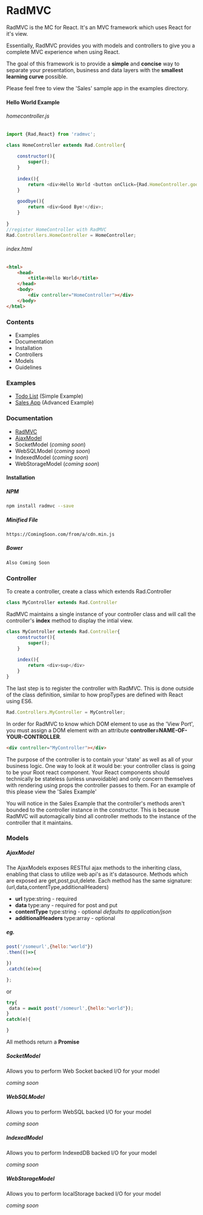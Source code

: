 # RadMVC

RadMVC is the MC for React. It's an MVC framework which uses React for it's view.

Essentially, RadMVC provides you with models and controllers to give you a complete MVC experience when using React.

The goal of this framework is to provide a **simple** and **concise** way to separate your presentation, business and data layers with the **smallest learning curve** possible.

Please feel free to view the 'Sales' sample app in the examples directory.

#### Hello World Example
###### homecontroller.js
```javascript
import {Rad,React} from 'radmvc';

class HomeController extends Rad.Controller{
    
    constructor(){
        super();
    }
    
    index(){
        return <div>Hello World <button onClick={Rad.HomeController.goodbye}>Bye!</button></div>;
    }
    
    goodbye(){
        return <div>Good Bye!</div>;
    }
    
}
//register HomeController with RadMVC
Rad.Controllers.HomeController = HomeController;
```
###### index.html
```html
<html>
    <head>
        <title>Hello World</title>
    </head>
    <body>
        <div controller="HomeController"></div>
    </body>
</html>
```

### Contents
- Examples
- Documentation
- Installation
- Controllers
- Models
- Guidelines

### Examples
- [Todo List](https://github.com/jitcoder/radmvc/examples/todolist) (Simple Example)
- [Sales App](https://github.com/jitcoder/radmvc/examples/salesapp) (Advanced Example)

### Documentation
- [RadMVC](https://github.com/jitcoder/radmvc/docs/radmvc.md)
- [AjaxModel](https://github.com/jitcoder/radmvc/docs/ajaxmodel.md)
- SocketModel (*coming soon*)
- WebSQLModel (*coming soon*)
- IndexedModel (*coming soon*)
- WebStorageModel (*coming soon*)

#### Installation

##### NPM
```sh
npm install radmvc --save
```

##### Minified File
```sh
https://ComingSoon.com/from/a/cdn.min.js
```

##### Bower
```sh
Also Coming Soon
```

### Controller

To create a controller, create a class which extends Rad.Controller
```javascript
class MyController extends Rad.Controller
```

RadMVC maintains a single instance of your controller  class and will call the controller's **index** method to display the intial view.
```javascript
class MyController extends Rad.Controller{
    constructor(){
        super();
    }
    
    index(){
        return <div>sup</div>
    }
}
```

The last step is to register the controller with RadMVC. This is done outside of the class definition, similar to how propTypes are defined with React using ES6.

```javascript
Rad.Controllers.MyController = MyController;
```

In order for RadMVC to know which DOM element to use as the 'View Port', you must assign a DOM element with an attribute **controller=NAME-OF-YOUR-CONTROLLER**.

```html
<div controller="MyController"></div>
```

The purpose of the controller is to contain your 'state' as well as all of your business logic. One way to look at it would be: your controller class is going to be your Root react component. Your React components should technically be stateless (unless unavoidable) and only concern themselves with rendering using props the controller passes to them. For an example of this please view the 'Sales Example'

You will notice in the Sales Example that the controller's methods aren't bounded to the controller instance in the constructor. This is because RadMVC will automagically bind all controller methods to the instance of the controller that it maintains.

### Models
##### AjaxModel
The AjaxModels exposes RESTful ajax methods to the inheriting class, enabling that class to utilize web api's as it's datasource.
Methods which are exposed are get,post,put,delete. Each method has the same signature: (url,data,contentType,additionalHeaders)

- **url** type:string - required
- **data** type:any - required for post and put
- **contentType** type:string - optional *defaults to application/json*
- **additionalHeaders** type:array - optional

##### eg.
```javascript
post('/someurl',{hello:"world"})
.then(()=>{

})
.catch((e)=>{

};
```
or
```javascript
try{
 data = await post('/someurl',{hello:"world"});
}
catch(e){

}
```

All methods return a **Promise**

##### SocketModel
Allows you to perform Web Socket backed I/O for your model

*coming soon*
##### WebSQLModel
Allows you to perform WebSQL backed I/O for your model

*coming soon*
##### IndexedModel
Allows you to perform IndexedDB backed I/O for your model

*coming soon*
##### WebStorageModel
Allows you to perform localStorage backed I/O for your model

*coming soon*
